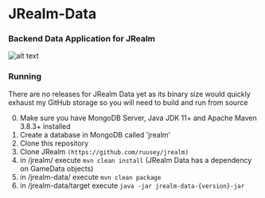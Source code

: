 # JRealm-Data
### Backend Data Application for JRealm 
![alt text](https://i.imgur.com/E4MiMd5.jpg) </br>

### Running

There are no releases for JRealm Data yet as its binary size would quickly exhaust my GitHub storage so you will
need to build and run from source

0) Make sure you have MongoDB Server, Java JDK 11+ and Apache Maven 3.8.3+ installed</br>
1) Create a database in MongoDB called 'jrealm'
2) Clone this repository
3) Clone JRealm `(https://github.com/ruusey/jrealm)`
4) in /jrealm/ execute `mvn clean install` (JRealm Data has a dependency on GameData objects)
5) in /jrealm-data/ execute `mvn clean package`
6) in /jrealm-data/target execute `java -jar jrealm-data-{version}-jar`
